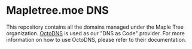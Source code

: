 # Mapletree.moe DNS
This repository contains all the domains managed under the Maple Tree
organization. [OctoDNS][1] is used as our "DNS as Code" provider. For more
information on how to use OctoDNS, please refer to their documentation.

[1]: https://github.com/octodns/octodns
